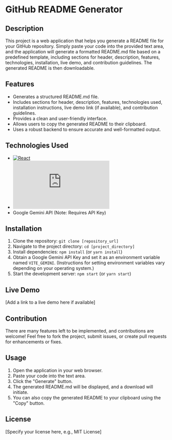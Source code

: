 # GitHub README Generator

## Description

This project is a web application that helps you generate a README file for your GitHub repository.  Simply paste your code into the provided text area, and the application will generate a formatted README.md file based on a predefined template, including sections for header, description, features, technologies, installation, live demo, and contribution guidelines. The generated README is then downloadable.


## Features

* Generates a structured README.md file.
* Includes sections for header, description, features, technologies used, installation instructions, live demo link (if available), and contribution guidelines.
* Provides a clean and user-friendly interface.
* Allows users to copy the generated README to their clipboard.
* Uses a robust backend to ensure accurate and well-formatted output.


## Technologies Used

* [![React][React-logo]][React-url]
* [![Axios][Axios-logo]][Axios-url]
* Google Gemini API (Note: Requires API Key)


[React-logo]: https://upload.wikimedia.org/wikipedia/commons/thumb/a/a7/React-icon.svg/1200px-React-icon.svg.png
[React-url]: https://reactjs.org/
[Axios-logo]: https://cdn.jsdelivr.net/npm/axios@1.1.2/dist/axios.min.js
[Axios-url]: https://axios-http.com/


## Installation

1.  Clone the repository: `git clone [repository_url]`
2.  Navigate to the project directory: `cd [project_directory]`
3.  Install dependencies: `npm install`  (or `yarn install`)
4.  Obtain a Google Gemini API Key and set it as an environment variable named `VITE_GEMINI`.  (Instructions for setting environment variables vary depending on your operating system.)
5.  Start the development server: `npm start` (or `yarn start`)


## Live Demo

[Add a link to a live demo here if available]


## Contribution

There are many features left to be implemented, and contributions are welcome! Feel free to fork the project, submit issues, or create pull requests for enhancements or fixes.

## Usage

1. Open the application in your web browser.
2. Paste your code into the text area.
3. Click the "Generate" button.
4. The generated README.md will be displayed, and a download will initiate.
5. You can also copy the generated README to your clipboard using the "Copy" button.


## License

[Specify your license here, e.g., MIT License]
